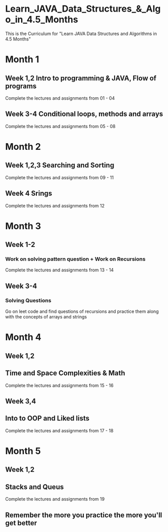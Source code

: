 # Learn_JAVA_Data_Structures_&_Algo_in_4.5_Months

This is the Curriculum for "Learn JAVA Data Structures and Algorithms in 4.5 Months"


# Month 1

## Week 1,2 Intro to programming & JAVA, Flow of programs
Complete the lectures and assignments from 01 - 04 

## Week 3-4 Conditional loops, methods and arrays
Complete the lectures and assignments from 05 - 08 

# Month 2

## Week 1,2,3 Searching and Sorting
Complete the lectures and assignments from 09 - 11

## Week 4 Srings
Complete the lectures and assignments from 12

# Month 3

## Week 1-2
### Work on solving pattern question + Work on Recursions
Complete the lectures and assignments from 13 - 14

## Week 3-4
### Solving Questions
Go on leet code and find questions of recursions and practice them along with the concepts of arrays and strings

# Month 4

## Week 1,2 
## Time and Space Complexities & Math
Complete the lectures and assignments from 15 - 16

## Week 3,4
## Into to OOP and Liked lists
Complete the lectures and assignments from 17 - 18

# Month 5 

## Week 1,2
## Stacks and Queus
Complete the lectures and assignments from 19

## Remember the more you practice the more you'll get better

